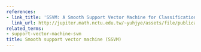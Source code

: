```yaml
---
references:
- link_title: 'SSVM: A Smooth Support Vector Machine for Classification'
  link_url: http://jupiter.math.nctu.edu.tw/~yuhjye/assets/file/publications/conference_papers/C29_SSVM.pdf
related_terms:
- support-vector-machine-svm
title: Smooth support vector machine (SSVM)
---
```

